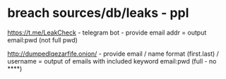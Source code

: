 # breach sources/db/leaks - ppl 

https://t.me/LeakCheck - telegram bot - provide email addr = output email:pwd (not full pwd)

http://dumpedlqezarfife.onion/ - provide email / name format (first.last) / username = output of emails with included keyword 
email:pwd (full - no ****) 

